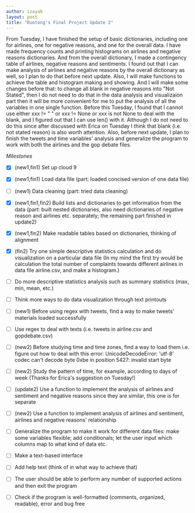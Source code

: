 ```yaml
---
author: izayak
layout: post
title: "Ruotong's Final Project Update 2"
---
```


From Tuesday, I have finished the setup of basic dictionaries, including one for airlines, one for negative reasons, and one for the overall data. I have made frequency counts and printing histograms on airlines and negative reasons dictionaries. And from the overall dictionary, I made a contingency table of airlines, negative reasons and sentiments. 
I found out that I can make analysis of airlines and negative reasons by the overall dictionary as well, so I plan to do that before next update. Also, I will make functions to achieve the table and histogram making and showing. And I will make some changes before that: to change all blank in negative reasons into "Not Stated", then I do not need to do that in the data analysis and visualizaion part then it will be more convenient for me to put the analysis of all the variables in one single function. Before this Tuesday, I found that I cannot use either xxx != " " or xxx != None or xxx is not None to deal with the blank, and I figured out that I can use len() with it. Although I do not need to do this since after discussed with Erica on Tuesday I think that blank (i.e. not stated reason) is also worth attention. 
Also, before next update, I plan to finish the tweets and time variables' analysis and generalize the program to work with both the airlines and the gop debate files.



*Milestones*  

- [x] (new1,fin1) Set up cloud 9  
- [x] (new1,fin1) Load data file (part: loaded concised version of one data file)  
- [ ] (new1) Data cleaning (part: tried data cleaning)  
- [x] (new1,fin1,fin2) Build lists and dictionaries to get information from the data (part: built nested dictionaries, also need dictionaries of negative reason and airlines etc. separately; the remaining part finished in update2)  
- [x] (new1,fin2) Make readable tables based on dictionaries, thinking of alignment  
- [x] (fin2) Try one simple descriptive statistics calculation and do visualization on a particular data file (In my mind the first try would be calculation the total number of complaints towards different airlines in data file airline.csv, and make a histogram.)  
- [ ] Do more descriptive statistics analysis such as summary statistics (max, min, mean, etc.)   
- [ ] Think more ways to do data visualization through text printouts  
- [ ] (new1) Before using regex with tweets, find a way to make tweets' materials loaded successfully  
- [ ] Use regex to deal with texts (i.e. tweets in airline.csv and gopdebate.csv)  
- [ ] (new2) Before studying time and time zones, find a way to load them i.e. figure out how to deal with this error: UnicodeDecodeError: 'utf-8' codec can't decode byte 0xbe in position 5427: invalid start byte    
- [ ] (new2) Study the pattern of time, for example, according to days of week (Thanks for Erica's suggestion on Tuesday!)  
- [ ] (update2) Use a function to implement the analysis of airlines and sentiment and negative reasons since they are similar, this one is for separate  
- [ ] (new2) Use a function to implement analysis of airlines and sentiment, airlines and negative reasons' relationship  
- [ ] Generalize the program to make it work for different data files: make some variables flexible; add conditionals; let the user input which columns map to what kind of data etc.  
- [ ] Make a text-based interface   
- [ ] Add help text (think of in what way to achieve that)   
- [ ] The user should be able to perform any number of supported actions and then exit the program   
- [ ] Check if the program is well-formatted (comments, organized, readable), error and bug free   



